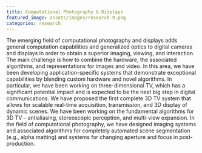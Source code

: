 ```yaml
---
title: Computational Photography & Displays
featured_image: assets/images/research-9.png
categories: research
---
```


The emerging field of computational photography and displays adds general computation capabilities and generalized optics to digital cameras and displays in order to obtain a superior imaging, viewing, and interaction. The main challenge is how to combine the hardware, the associated algorithms, and representations for images and video. In this area, we have been developing  application-specific systems that demonstrate exceptional capabilities by blending custom hardware and novel algorithms. In particular, we have been working on three-dimensional TV, which has a significant potential impact and is expected to be the next big step in digital communications. We have proposed the first complete 3D TV system that allows for scalable real-time acquisition, transmission, and 3D display of dynamic scenes. We have been working on the fundamental algorithms for 3D TV – antialiasing, stereoscopic perception, and multi-view expansion. In the field of computational photography, we have designed imaging systems and associated algorithms for completely automated scene segmentation (e.g., alpha matting) and systems for changing aperture and focus in post-production.